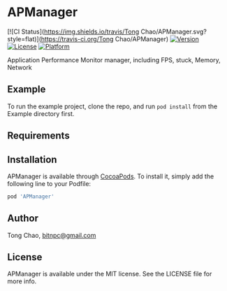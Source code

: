 # APManager

[![CI Status](https://img.shields.io/travis/Tong Chao/APManager.svg?style=flat)](https://travis-ci.org/Tong Chao/APManager)
[![Version](https://img.shields.io/cocoapods/v/APManager.svg?style=flat)](https://cocoapods.org/pods/APManager)
[![License](https://img.shields.io/cocoapods/l/APManager.svg?style=flat)](https://cocoapods.org/pods/APManager)
[![Platform](https://img.shields.io/cocoapods/p/APManager.svg?style=flat)](https://cocoapods.org/pods/APManager)

Application Performance Monitor manager, including FPS, stuck, Memory, Network

## Example

To run the example project, clone the repo, and run `pod install` from the Example directory first.

## Requirements

## Installation

APManager is available through [CocoaPods](https://cocoapods.org). To install
it, simply add the following line to your Podfile:

```ruby
pod 'APManager'
```

## Author

Tong Chao, bitnpc@gmail.com

## License

APManager is available under the MIT license. See the LICENSE file for more info.
